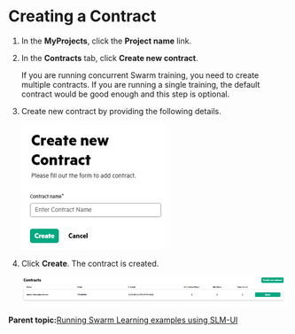 # <a name="GUID-5EBE2D57-5A69-4C12-996B-AB854DF657C2"/> Creating a Contract

1.  In the **MyProjects**, click the **Project name** link.

2.  In the **Contracts** tab, click **Create new contract**.

    If you are running concurrent Swarm training, you need to create multiple contracts. If you are running a single training, the default contract would be good enough and this step is optional.

3.  Create new contract by providing the following details.

    ![Create New Contract](GUID-E9D2A41C-C87B-4798-8723-73C0A7B4DC86-high.png)

4.  Click **Create**. The contract is created.

    ![Contracts](GUID-44390496-138C-405E-9704-8247021AD900-high.png)


**Parent topic:**[Running Swarm Learning examples using SLM-UI](GUID-A2B92980-7281-4B0A-989F-33097B7C96A5.md)

